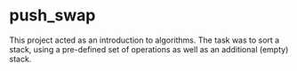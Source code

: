 # push_swap

This project acted as an introduction to algorithms. The task was to sort a stack, using a pre-defined set of operations as well as an additional (empty) stack.
